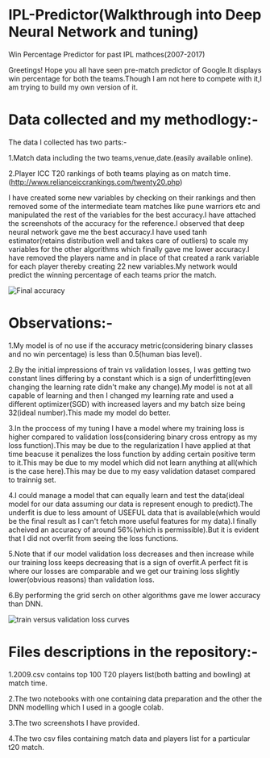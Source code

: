 # IPL-Predictor(Walkthrough into Deep Neural Network and tuning) 
Win Percentage Predictor for past IPL mathces(2007-2017)

Greetings!
Hope you all have seen pre-match predictor of Google.It displays win percentage for both the teams.Though I am not here to compete with it,I am trying to build my own version of it.


# Data collected and my methodlogy:-

The data I collected has two parts:-

1.Match data including the two teams,venue,date.(easily available online).

2.Player ICC T20 rankings of both teams playing as on match time.(http://www.relianceiccrankings.com/twenty20.php)

I have created some new variables by checking on their rankings and then removed some of the intermediate team matches like pune warriors etc and manipulated the rest of the variables for the best accuracy.I have attached the screenshots of the accuracy for the reference.I observed that deep neural network gave me the best accuracy.I have used tanh estimator(retains distribution well and takes care of outliers) to scale my variables for the other algorithms which finally gave me lower accuracy.I have removed the players name and in place of that created a rank variable for each player thereby creating 22 new variables.My network would predict the winning percentage of each teams prior the match.

![Final accuracy](https://github.com/themendu/IPL-Predictor/blob/master/Screenshot%20(26).png)


# Observations:-

1.My model is of no use if the accuracy metric(considering binary classes and no win percentage) is less than 0.5(human bias level).

2.By the initial impressions of train vs validation losses, I was getting two constant lines differing by a constant which is a sign of underfitting(even changing the learning rate didn't make any change).My model is not at all capable of learning and then I changed my learning rate and used a different optimizer(SGD) with increased layers and my batch size being 32(ideal number).This made my model do better.

3.In the proccess of my tuning I have a model where my training loss is higher compared to validation loss(considering binary cross entropy as my loss function).This may be due to the regularization I have applied at that time beacuse it penalizes the loss function by adding certain positive term to it.This may be due to my model which did not learn anything at all(which is the case here).This may be due to my easy validation dataset compared to trainnig set.

4.I could manage a model that can equally learn and test the data(ideal model for our data assuming our data is represent enough to predict).The underfit is due to less amount of USEFUL data that is available(which would be the final result as I can't fetch more useful features for my data).I finally acheived an accuracy of around 56%(which is permissible).But it is evident that I did not overfit from seeing the loss functions.

5.Note that if our model validation loss decreases and then increase while our training loss keeps decreasing that is a sign of overfit.A perfect fit is where our losses are comparable and we get our training loss slightly lower(obvious reasons) than validation loss.

6.By performing the grid serch on other algorithms gave me lower accuracy than DNN.


![train versus validation loss curves](https://github.com/themendu/IPL-Predictor/blob/master/Screenshot%20(27).png)



# Files descriptions in the repository:-

1.2009.csv contains top 100 T20 players list(both batting and bowling) at match time.

2.The two notebooks with one containing data preparation and the other the DNN modelling which I used in a google colab. 

3.The two screenshots I have provided.

4.The two csv files containing match data and players list for a particular t20 match.

